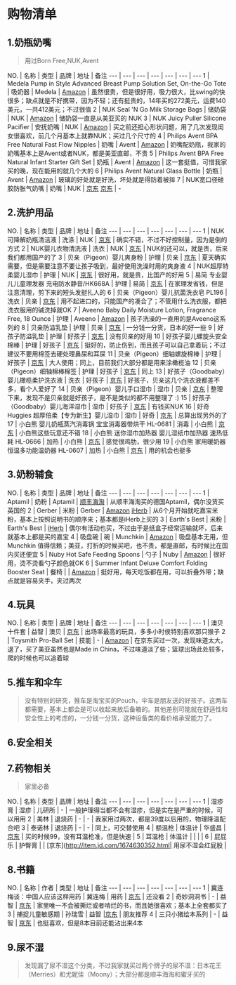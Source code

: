 购物清单 
===

1.奶瓶奶嘴
---

>用过Born Free,NUK,Avent

NO. | 名称 | 类型 | 品牌 | 地址 | 备注
--- | --- | --- | --- | --- | --- | --- 
1 | Medela Pump in Style Advanced Breast Pump Solution Set, On-the-Go Tote | 吸奶器 | Medela | [Amazon](http://www.amazon.com/gp/product/B00AXOEHUW) | 虽然很贵，但是很好用，吸力很大，比swing的快很多；缺点就是不好携带，因为不轻；还有挺贵的，14年买的272美元，运费140美元，一共412美元；不过很值
2 | NUK Seal 'N Go Milk Storage Bags | 储奶袋 | NUK | [Amazon](http://www.amazon.com/gp/product/B00AWLZDYU) | 储奶袋一直是从美亚买的 NUK
3 | NUK Juicy Puller Silicone Pacifier | 安抚奶嘴 | NUK | [Amazon](http://www.amazon.com/gp/product/B00B7U61T6) | 买之前还担心形状问题，用了几次发现闺女很喜欢，前几个月基本上就靠NUK；买过几个尺寸的
4 | Philips Avent BPA Free Natural Fast Flow Nipples | 奶嘴 | Avent | [Amazon](http://www.amazon.com/gp/product/B007HKOL92) | 奶嘴配奶瓶，我家的奶嘴基本上是Avent或者NUK，都是美亚直邮，不贵
5 | Philips Avent BPA Free Natural Infant Starter Gift Set | 奶瓶 | Avent | [Amazon](http://www.amazon.com/gp/product/B00E1CI2TO) | 这一套挺值，可惜我家买的晚，现在能用的就几个大的
6 | Philips Avent Natural Glass Bottle | 奶瓶 | Avent | [Amazon](http://www.amazon.com/gp/product/B0083TTLG4) | 玻璃的好处就是好洗，坏处就是得防着被摔
7 | NUK宽口径硅胶防胀气奶嘴 | 奶嘴 | NUK | [京东](http://item.jd.com/201877.html) [京东](http://item.jd.com/542828.html) | -


2.洗护用品
---

NO. | 名称 | 类型 | 品牌 | 地址 | 备注
--- | --- | --- | --- | --- | --- | --- 
1 | NUK可降解奶瓶清洁液 | 洗涤 | NUK | [京东](http://item.jd.com/542858.html) | 确实不错，不过不好控制量，因为是倒的方式
2 | NUK婴儿衣物清洗液 | 洗衣 | NUK | [京东](http://item.jd.com/635864.html) | NUK的还可以，就是贵，后来我们都用国产的了
3 | 贝亲（Pigeon）婴儿爽身粉 | 护理 | 贝亲 | [京东](http://item.jd.com/230827.html) | 夏天确实需要，但是需要注意不要让孩子吸到，最好使用洗澡时用的爽身液
4 | NUK超厚特柔婴儿湿巾 | 护理 | NUK | [京东](http://item.jd.com/419527.html) | 很好用，就是贵，比国产的好用
5 | 易简 专业婴儿儿童理发器 充电防水静音/HK668A | 护理 | 易简 | [京东](http://item.jd.com/702557.html) | 在家理发省钱，但是注意清理，剪下来的短头发挺扎人的
6 | 贝亲（Pigeon）婴儿抗菌洗衣皂 PL196 | 洗衣 | 贝亲 | [京东](http://item.jd.com/962979.html) | 用不起进口的，只能国产的凑合了；不管用什么洗衣服，都把洗衣服用的碱洗掉就OK
7 | Aveeno Baby Daily Moisture Lotion, Fragrance Free, 18 Ounce | 护理 | Aveeno | [Amazon](http://www.amazon.com/gp/product/B0030UF6EW?psc=1&redirect=true&ref_=oh_aui_detailpage_o00_s00) | 孩子洗澡的一直用的是Aveeno这系列的
8 | 贝亲防溢乳垫 | 护理 | 贝亲 | [京东](http://item.jd.com/719447.html) | 一分钱一分货，日本的好一些
9 | 好孩子防溢乳垫 | 护理 | 好孩子 | [京东](http://item.jd.com/1179408.html#none) | 没有贝亲的好用
10 | 好孩子婴儿螺旋头安全棉棒 | 护理 | 好孩子 | [京东](http://item.jd.com/1017463.html) | 挺好的，防止伤到，而且孩子可以自己拿着玩；不过建议不要用棉签去硬处理鼻屎和耳屎
11 | 贝亲（Pigeon）细轴螺旋棉棒 | 护理 | 好孩子 | [京东](http://item.jd.com/230864.html) | 大人使用；同上，目前我们大部分都是用来涂橄榄油
12 | 贝亲（Pigeon）细轴棉棒棉签 | 护理 | 好孩子 | [京东](http://item.jd.com/230861.html) | 同上
13 | 好孩子（Goodbaby）婴儿橄榄柔护洗衣液 | 洗衣 | 好孩子 | [京东](http://item.jd.com/1097423.html) | 好孩子，贝亲这几个洗衣液都差不多，看个人爱好了
14 | 贝亲（Pigeon）婴儿手口湿巾 | 湿巾 | 贝亲 | [京东](http://item.jd.com/636714.html) | 整理下来，发现不是贝亲就是好孩子，是不是类似的都不用整理了 :)
15 | 好孩子（Goodbaby）婴儿海洋湿巾 | 湿巾 | 好孩子 | [京东](http://item.jd.com/1134834.html) | 有钱买NUK
16 | 好奇 Huggies 超厚倍柔【专为新生】婴儿湿巾 | 湿巾 | 好奇 | [京东](http://item.jd.com/538737.html) | 总算出现另外的了
17 | 小白熊 婴儿奶瓶蒸汽消毒锅 宝宝消毒器带烘干 HL-0681 | 消毒 | 小白熊 | [京东](http://item.jd.com/437795.html) | 小白熊这些玩意还不错
18 | 小白熊 迷你湿巾加热器 婴儿湿纸巾加热器 速热低耗 HL-0666 | 加热 | 小白熊 | [京东](http://item.jd.com/1064486.html) | 感觉很鸡肋，很少用
19 | 小白熊 家用暖奶器 恒温多功能温奶器 HL-0607 | 加热 | 小白熊 | [京东](http://item.jd.com/232875.html) | 用的机会也挺多

3.奶粉辅食
---

NO. | 名称 | 类型 | 品牌 | 地址 | 备注
--- | --- | --- | --- | --- | --- | --- 
1 | Aptamil | 奶粉 | Aptamil | [顺丰海淘](http://www.fengqu.com/other/search.html?_spm=0.sear1.0.0&keyword=Aptamil) | 从顺丰海淘买的德国Aptamil，偶尔没货买英国的
2 | Gerber | 米粉 | Gerber | [Amazon](http://www.amazon.com/gp/product/B00BPESH5K) [iHerb](http://www.iherb.cn/search?kw=%E5%98%89%E5%AE%9D#p=1) | 从6个月开始就吃嘉宝米粉，基本上按照说明书的顺序来；基本都是iHerb上买的
3 | Earth's Best | 米粉 | Earth's Best | [iHerb](http://www.iherb.cn/search?kw=%E5%9C%B0%E7%90%83%E6%9C%80%E5%A5%BD#p=1) | 偶尔有活动也买，不过由于是纸盒子经常运输就坏，后来就基本上都是买的嘉宝
4 | 吸盘碗 | 碗 | Munchkin | [Amazon](http://www.amazon.com/gp/product/B000JOT2RO) | 吸盘基本无用，但 Munchkin 值得信赖；美亚，打折的时候买吧，也不贵，都是直邮，有时候比在国内买还便宜
5 | Nuby Hot Safe Feeding Spoons | 勺子 | Nuby | [Amazon](http://www.amazon.com/gp/product/B002GAY07Q) | 很好用，烫不烫看勺子颜色就OK
6 | Summer Infant Deluxe Comfort Folding Booster Seat | 餐椅 |  | [Amazon](http://www.amazon.com/gp/product/B000YZCFWW) | 挺好用，每天吃饭都在用，可以折叠外带；缺点就是容易夹手，夹过两次

4.玩具
---

NO. | 名称 | 类型 | 品牌 | 地址 | 备注
--- | --- | --- | --- | --- | --- | --- 
1 | 澳贝十件套 | 益智 | 澳贝 | [京东](http://item.jd.com/1099858.html) | 出场率最高的玩具，多多小时侯特别喜欢那只猴子 
2 | Toysmith Pro-Ball Set | 技能 | - | [Amazon](http://www.amazon.com/gp/product/B000PXP3DQ) | 在京东买过一次，发现味道太大，退了，买了美亚虽然也是Made in China，不过味道淡了些；篮球出场此处较多，爬的时候也可以追着球

5.推车和伞车
---

>没有特别的研究，推车是淘宝买的Pouch，伞车是朋友送的好孩子。这两车都需要，基本上都会是可以收起来放后备箱的。其他差别可能就在舒适性和安全性上的考虑的，一分钱一分货，这种设备类的看价格承受能力了。

6.安全相关
---

7.药物相关
---

>家里必备

NO. | 名称 | 类型 | 品牌 | 地址 | 备注
--- | --- | --- | --- | --- | --- | --- 
1 | 湿疹膏 | 湿疹 | 儿研所 | - | 一般护理得当都不会有湿疹，但是实在是严重的时候，可以用用
2 | 美林 | 退烧药 | - | - | 我家用过两次，都是39度以后用的，物理降温配合吧 
3 | 泰诺林 | 退烧药 | - | - | 同上，可交替使用
4 | 额温枪 | 体温计 | 华盛昌 | [京东](http://item.jd.com/668571.html) | 买的时候99，没有耳温枪准，但是快速 |
5 | 耳温枪 | 体温计 |  |  |  |
6 | 屁屁乐 | 护臀膏 |  |  [京东](http://item.jd.com/1674630352.html| 用尿不湿会红屁股 |

8.书籍
---

NO. | 名称 | 作者 | 类型 | 地址 | 备注
--- | --- | --- | --- | --- | --- | --- 
1 | 冀连梅谈：中国人应该这样用药 | 冀连梅 | 用药 | [京东](http://item.jd.com/11355528.html) | 还没看
2 | 奇妙洞洞书 | - | 益智 | [京东](http://item.jd.com/11249180.html) | 家里唯一不会被撕烂或者啃烂的书，而且她很喜欢；基本上全套都买了
3 | 捕捉儿童敏感期 | 孙瑞雪 | 益智 |[京东](http://item.jd.com/11240077.html) | 朋友推荐
4 | 三只小猪绘本系列 | - | 益智 | [京东](http://item.jd.com/1465569085.html) | 也挺喜欢，但是8本目前还能沾出来4本

9.尿不湿
---

>发现漏了尿不湿这个分类，不过我家就买过两个牌子的尿不湿：日本花王（Merries）和尤妮佳（Moony）；大部分都是顺丰海淘和蜜牙买的


